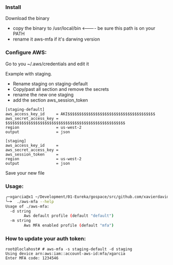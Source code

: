 
### Install
Download the binary
* copy the binary to /usr/local/bin <---- be sure this path is on your PATH
* rename it aws-mfa if it's darwing version

### Configure AWS:

Go to you ~/.aws/credentials and edit it

Example with staging.
* Rename staging on staging-default
* Copy/past all section and remove the secrets
* rename the new one staging
* add the section aws_session_token

``` 
[staging-default]
aws_access_key_id     = AKI$$$$$$$$$$$$$$$$$$$$$$$$$$$$$$$$$$$$$$
aws_secret_access_key = $$$$$$$$$$$$$$$$$$$$$$$$$$$$$$$$$$$$$$$$$$$$$$$$$$$$
region                = us-west-2
output                = json

[staging]
aws_access_key_id     = 
aws_secret_access_key = 
aws_session_token     = 
region                = us-west-2
output                = json
```

Save your new file

### Usage:

```bash
╭─xgarcia@x1 ~/Development/01-Eureka/gospace/src/github.com/xavierdavidgarcia/aws-mfa  
╰─➤  ./aws-mfa --help
Usage of ./aws-mfa:
  -d string
    	Aws default profile (default "default")
  -m string
    	Aws MFA enabled profile (default "mfa")
```

### How to update your auth token:
```
root@loclahost# # aws-mfa -s staging-default -d staging
Using device arn:aws:iam::account-aws-id:mfa/xgarcia
Enter MFA code: 1234546

```
